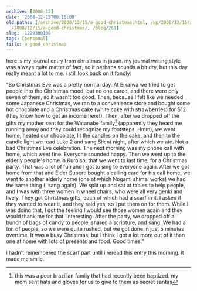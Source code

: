```yaml
---
archive: [2008-12]
date: '2008-12-15T00:15:00'
old_paths: [/archive/2008/12/15/a-good-christmas.html, /wp/2008/12/15/a-good-christmas/,
  /2008/12/15/a-good-christmas/, /blog/261]
slug: '1229300100'
tags: [personal]
title: a good christmas
---
```


here is my journal entry from christmas in japan. my journal writing style
was always quite matter of fact, so it perhaps sounds a bit dry, but this
day really meant a lot to me. i still look back on it fondly:

"So Christmas Eve was a pretty normal day. At Eikaiwa we tried to get
people into the Christmas mood, but no one cared, and there were only
seven of them, so it wasn't too good. Then, because I felt like we needed
some Japanese Christmas, we ran to a convenience store and bought some hot
chocolate and a Christmas cake (white cake with strawberries) for $12
(they know how to get an income here!). Then, after we dropped off the
gifts my mother sent for the Watanabe family[^1] \(apparently they heard
me running away and they could recognize my footsteps. Hmm\), we went
home, heated our chocolate, lit the candles on the cake, and then to the
candle light we read Luke 2 and sang Silent night, after which we ate. Not
a bad Christmas Eve celebration. The next morning was my phone call with
home, which went fine. Everyone sounded happy. Then we went up to the
elderly people's home in Kuroiso, that we went to last time, for
a Christmas party. That was a lot of fun and I got to sing to everyone
again. After we got home from that and Elder Superti bought a calling card
for his call home, we went to another elderly home (one at which Nogami
shimai works) we had the same thing (I sang again). We split up and sat at
tables to help people, and I was with three women in wheel chairs, who
were all very genki and lively. They got Christmas gifts, each of which
had a scarf in it. I asked if they wanted to wear it, and they said yes,
so I put them on for them. While I was doing that, I got the feeling
I would see those women again and they would thank me for that.
Interesting. After the party, we dropped off a bunch of bags of candy to
people, shared a scripture, and sang. We had a ton of people, so we were
quite rushed, but we got done in just 5 minutes overtime. It was a busy
Christmas, but I think I got a lot more out of it than one at home with
lots of presents and food. Good times."

i hadn't remembered the scarf part until i reread this entry this morning.
it made me smile.

[^1]: this was a poor brazilian family that had recently been baptized. my mom sent hats and gloves for us to give to them as secret santas

